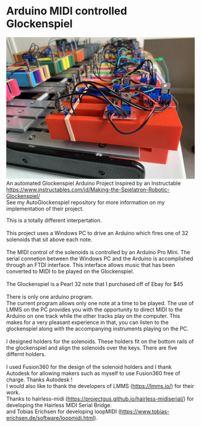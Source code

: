 
# Arduino MIDI controlled Glockenspiel
![Client Photo](https://github.com/bonnette/MIDI_Glockenspiel/blob/main/photos/IMG_3465.jpg)
<br/>
An automated Glockenspiel Arduino Project
Inspired by an Instructable
</br>
https://www.instructables.com/id/Making-the-Spielatron-Robotic-Glockenspiel/
</br>
See my AutoGlockenspiel repository for more information on my implementation of their project.</br>

This is a totally different interpertation.
</br></br>
This project uses a Windows PC to drive an Arduino which fires one of 32 solenoids that sit above each note.
</br></br>
The MIDI control of the solenoids is controlled by an Arduino Pro Mini. The serial connetion between the Windows PC and the Arduino is accomplished through an FTDI interface. This interface allows music that has been converted to MIDI to be played on the Glockenspiel.
</br></br>
The Glockenspiel is a Pearl 32 note that I purchased off of Ebay for $45
</br></br>
There is only one arduino program.</br>
The current program allows only one note at a time to be played. The use of LMMS on the PC provides you with the opportunity to direct MIDI to the Arduino on one track while the other tracks play on the computer. This makes for a very pleasant experience in that, you can listen to the glockenspiel along with the accompanying instruments playing on the PC. 
</br></br>
I designed holders for the solenoids. These holders fit on the bottom rails of the glockenspiel and align the solenoids over the keys. There are five differnt holders. 
</br></br>
I used Fusion360 for the design of the solenoid holders and I thank Autodesk for allowing makers such as myself to use Fusion360 free of charge. Thanks Autodesk !</br>
I would also like to thank the developers of LMMS (https://lmms.io/) for their work.</br>
Thanks to hairless-midi (https://projectgus.github.io/hairless-midiserial/) for developing the Hairless MIDI Serial Bridge.</br>
and Tobias Erichsen for developing loopMIDI (https://www.tobias-erichsen.de/software/loopmidi.html).
